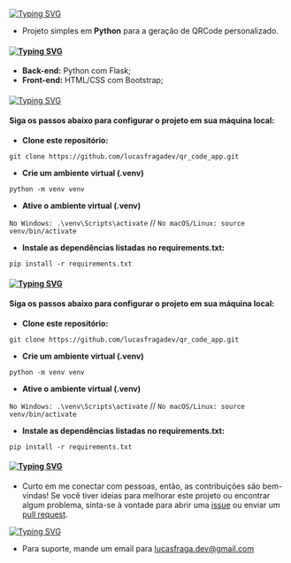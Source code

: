 [![Typing SVG](https://readme-typing-svg.demolab.com?font=New+Amsterdam&size=25&duration=2000&pause=4000&color=FFFFFF&background=000000&center=true&vCenter=true&width=435&lines=Gerador+de+QR+Code+personalizado+Com+Flask)](https://git.io/typing-svg)

- Projeto simples em **Python** para a geração de QRCode personalizado.

#### [![Typing SVG](https://readme-typing-svg.demolab.com?font=New+Amsterdam&size=25&duration=2000&pause=4000&color=FFFFFF&background=000000&center=true&vCenter=true&width=435&lines=Stack+utilizada)](https://git.io/typing-svg)

- **Back-end:** Python com Flask;
- **Front-end:** HTML/CSS com Bootstrap;

#### 
[![Typing SVG](https://readme-typing-svg.demolab.com?font=New+Amsterdam&size=25&duration=2000&pause=4000&color=FFFFFF&background=000000&center=true&vCenter=true&width=435&lines=Instala%C3%A7%C3%A3o)](https://git.io/typing-svg)

#### Siga os passos abaixo para configurar o projeto em sua máquina local:

- **Clone este repositório:**

` git clone https://github.com/lucasfragadev/qr_code_app.git `

- **Crie um ambiente virtual (.venv)**

` python -m venv venv `

- **Ative o ambiente virtual (.venv)**

` No Windows: .\venv\Scripts\activate ` //
` No macOS/Linux: source venv/bin/activate `

- **Instale as dependências listadas no requirements.txt:**

` pip install -r requirements.txt `

#### [![Typing SVG](https://readme-typing-svg.demolab.com?font=New+Amsterdam&size=25&duration=2000&pause=4000&color=FFFFFF&background=000000&center=true&vCenter=true&width=435&lines=Instala%C3%A7%C3%A3o)](https://git.io/typing-svg)

#### Siga os passos abaixo para configurar o projeto em sua máquina local:

- **Clone este repositório:**

` git clone https://github.com/lucasfragadev/qr_code_app.git `

- **Crie um ambiente virtual (.venv)**

` python -m venv venv `

- **Ative o ambiente virtual (.venv)**

` No Windows: .\venv\Scripts\activate ` //
` No macOS/Linux: source venv/bin/activate `

- **Instale as dependências listadas no requirements.txt:**

` pip install -r requirements.txt `

#### [![Typing SVG](https://readme-typing-svg.demolab.com?font=New+Amsterdam&size=25&duration=2000&pause=4000&color=FFFFFF&background=000000&center=true&vCenter=true&width=435&lines=Contribui%C3%A7%C3%B5es)](https://git.io/typing-svg)

- Curto em me conectar com pessoas, então, as contribuições são bem-vindas! Se você tiver ideias para melhorar este projeto ou encontrar algum problema, sinta-se à vontade para abrir uma [issue](https://github.com/lucasfragadev/qr-code-app/issues) ou enviar um [pull request](https://github.com/lucasfragadev/qr-code-app/pulls).

[![Typing SVG](https://readme-typing-svg.demolab.com?font=New+Amsterdam&size=25&duration=2000&pause=4000&color=FFFFFF&background=000000&center=true&vCenter=true&width=435&lines=Suporte)](https://git.io/typing-svg)

- Para suporte, mande um email para [lucasfraga.dev@gmail.com](mailto:lucasfraga.dev@gmail.com)